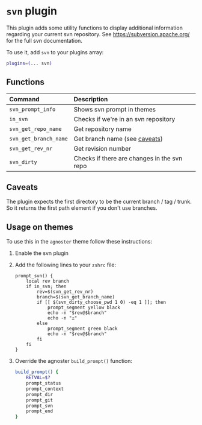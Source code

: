 # `svn` plugin

This plugin adds some utility functions to display additional information
regarding your current svn repository. See https://subversion.apache.org/ for
the full svn documentation.

To use it, add `svn` to your plugins array:

```zsh
plugins=(... svn)
```

## Functions

| Command               | Description                                 |
| :-------------------- | :------------------------------------------ |
| `svn_prompt_info`     | Shows svn prompt in themes                  |
| `in_svn`              | Checks if we're in an svn repository        |
| `svn_get_repo_name`   | Get repository name                         |
| `svn_get_branch_name` | Get branch name (see [caveats](#caveats))   |
| `svn_get_rev_nr`      | Get revision number                         |
| `svn_dirty`           | Checks if there are changes in the svn repo |

## Caveats

The plugin expects the first directory to be the current branch / tag / trunk.
So it returns the first path element if you don't use branches.

## Usage on themes

To use this in the `agnoster` theme follow these instructions:

1. Enable the svn plugin

2. Add the following lines to your `zshrc` file:

    ```shell
    prompt_svn() {
    	local rev branch
    	if in_svn; then
    		rev=$(svn_get_rev_nr)
    		branch=$(svn_get_branch_name)
    		if [[ $(svn_dirty_choose_pwd 1 0) -eq 1 ]]; then
    			prompt_segment yellow black
    			echo -n "$rev@$branch"
    			echo -n "±"
    		else
    			prompt_segment green black
    			echo -n "$rev@$branch"
    		fi
    	fi
    }
    ```

3. Override the agnoster `build_prompt()` function:

    ```zsh
    build_prompt() {
    	RETVAL=$?
    	prompt_status
    	prompt_context
    	prompt_dir
    	prompt_git
    	prompt_svn
    	prompt_end
    }
    ```
